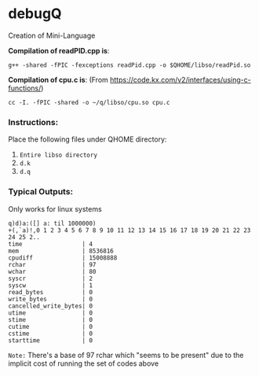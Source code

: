# debugQ
Creation of Mini-Language

__Compilation of readPID.cpp is__:

`g++ -shared -fPIC -fexceptions readPid.cpp -o $QHOME/libso/readPid.so`

__Compilation of cpu.c is__: 
(From https://code.kx.com/v2/interfaces/using-c-functions/)

`cc -I. -fPIC -shared -o ~/q/libso/cpu.so cpu.c`


### Instructions:

Place the following files under QHOME directory:
1) `Entire libso directory`
2) `d.k`
3) `d.q` 


### Typical Outputs:

Only works for linux systems

```
q)d)a:([] a: til 1000000)
+(,`a)!,0 1 2 3 4 5 6 7 8 9 10 11 12 13 14 15 16 17 18 19 20 21 22 23 24 25 2..
time                 | 4
mem                  | 8536816
cpudiff              | 15008888
rchar                | 97
wchar                | 80
syscr                | 2
syscw                | 1
read_bytes           | 0
write_bytes          | 0
cancelled_write_bytes| 0
utime                | 0
stime                | 0
cutime               | 0
cstime               | 0
starttime            | 0
```
`Note:` There's a base of 97 rchar which "seems to be present" due to the implicit cost of running the set of codes above
